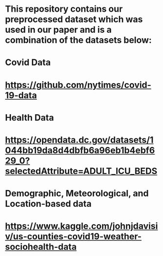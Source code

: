 # This repository contains our preprocessed dataset which was used in our paper and is a combination of the datasets below:

# Covid Data
# https://github.com/nytimes/covid-19-data
# Health Data
# https://opendata.dc.gov/datasets/1044bb19da8d4dbfb6a96eb1b4ebf629_0?selectedAttribute=ADULT_ICU_BEDS
# Demographic, Meteorological, and Location-based data
# https://www.kaggle.com/johnjdavisiv/us-counties-covid19-weather-sociohealth-data
